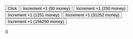 <html>
<button type="button" onclick="updateCount()">Click</button>
<button type="button" onclick="buyFirst()" id="first">Increment +1 (50 money)</button>
<button type="button" onclick="buySecond()" id="second">Increment +1 (250 money)</button>
<button type="button" onclick="buyThird()" id="third">Increment +1 (1251 money)</button>
<button type="button" onclick="buyFourth()" id="fourth">Increment +1 (31252 money)</button>
<button type="button" onclick="buyFifth()" id="fifth">Increment +1 (156250 money)</button>
<p id="buttonCount">0</p>
</html>
<script>
var money = 0;
var increment = 1;
var boughtFirst = false;
var boughtSecond = false;
var boughtThird = false;
var boughtFourth = false;
var boughtFifth = false;
var updateCount = function() {
	money += increment;
	showCount();
}
var showCount = function() {
	document.getElementById("buttonCount").innerHTML = money;
}
var buyFirst = function() {
	if (!boughtFirst && money >= 50) {
		money -= 50;
		increment ++;
		boughtFirst = true;
		showCount();
		document.getElementById("first").innerHTML = "Already bought";
	}
}
var buySecond = function() {
	if (!boughtSecond && money >= 250) {
		money -= 250;
		increment ++;
		boughtFirst = true;
		showCount();
		document.getElementById("second").innerHTML = "Already bought";
	}
}
var buyThird = function() {
	if (!boughtThird && money >= 1251) {
		money -= 1251;
		increment ++;
		boughtFirst = true;
		showCount();
		document.getElementById("third").innerHTML = "Already bought";
	}
}
var buyFourth = function() {
	if (!boughtFourth && money >= 31252) {
		money -= 31252;
		increment ++;
		boughtFirst = true;
		showCount();
		document.getElementById("fourth").innerHTML = "Already bought";
	}
}
var buyFifth = function() {
	if (!boughtFifth && money >= 156250) {
		money -= 156250;
		increment ++;
		boughtFirst = true;
		showCount();
		document.getElementById("fifth").innerHTML = "Already bought";
	}
}
</script>